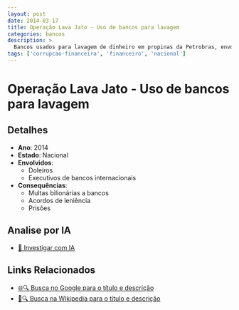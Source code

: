 ```yaml
---
layout: post
date: 2014-03-17
title: Operação Lava Jato - Uso de bancos para lavagem
categories: bancos
description: > 
  Bancos usados para lavagem de dinheiro em propinas da Petrobras, envolvendo contas no exterior.
tags: ['corrupcao-financeira', 'financeiro', 'nacional']
---
```


# Operação Lava Jato - Uso de bancos para lavagem

## Detalhes
- **Ano**: 2014
- **Estado**: Nacional
- **Envolvidos**:
  - Doleiros
  - Executivos de bancos internacionais
- **Consequências**:
  - Multas bilionárias a bancos
  - Acordos de leniência
  - Prisões

## Analise por IA
- [🤖 Investigar com IA](https://www.perplexity.ai/search?q=%22esc%C3%A2ndalo%20financeiro%20Brasil%22%20Opera%C3%A7%C3%A3o%20Lava%20Jato%20-%20Uso%20de%20bancos%20para%20lavagem%20Bancos%20usados%20para%20lavagem%20de%20dinheiro%20em%20propinas%20da%20Petrobras%2C%20envolvendo%20contas%20no%20exterior.%20Nacional%202014)

## Links Relacionados
- [🌐🔍 Busca no Google para o título e descrição](https://www.google.com/search?q=%22esc%C3%A2ndalo%20financeiro%20Brasil%22%20Opera%C3%A7%C3%A3o%20Lava%20Jato%20-%20Uso%20de%20bancos%20para%20lavagem%20Bancos%20usados%20para%20lavagem%20de%20dinheiro%20em%20propinas%20da%20Petrobras%2C%20envolvendo%20contas%20no%20exterior.%20Nacional%202014)
- [📖🔍 Busca na Wikipedia para o título e descrição](https://pt.wikipedia.org/w/index.php?search=%22esc%C3%A2ndalo%20financeiro%20Brasil%22%20Opera%C3%A7%C3%A3o%20Lava%20Jato%20-%20Uso%20de%20bancos%20para%20lavagem%20Bancos%20usados%20para%20lavagem%20de%20dinheiro%20em%20propinas%20da%20Petrobras%2C%20envolvendo%20contas%20no%20exterior.%20Nacional%202014)

